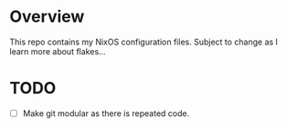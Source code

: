# Overview

This repo contains my NixOS configuration files. Subject to change as I learn more
about flakes...

# TODO

- [ ] Make git modular as there is repeated code.

